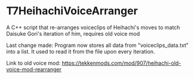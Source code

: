 # T7HeihachiVoiceArranger
A C++ script that re-arranges voiceclips of Heihachi's moves to match Daisuke Gori's iteration of him, requires old voice mod

Last change made:
Program now stores all data from "voiceclips_data.txt" into a list. It used to read it from the file upon every iteration.

Link to old voice mod:
https://tekkenmods.com/mod/907/heihachi-old-voice-mod-rearranger
